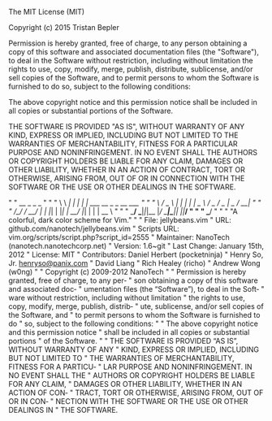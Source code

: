 The MIT License (MIT)

Copyright (c) 2015 Tristan Bepler

Permission is hereby granted, free of charge, to any person obtaining a copy
of this software and associated documentation files (the "Software"), to deal
in the Software without restriction, including without limitation the rights
to use, copy, modify, merge, publish, distribute, sublicense, and/or sell
copies of the Software, and to permit persons to whom the Software is
furnished to do so, subject to the following conditions:

The above copyright notice and this permission notice shall be included in all
copies or substantial portions of the Software.

THE SOFTWARE IS PROVIDED "AS IS", WITHOUT WARRANTY OF ANY KIND, EXPRESS OR
IMPLIED, INCLUDING BUT NOT LIMITED TO THE WARRANTIES OF MERCHANTABILITY,
FITNESS FOR A PARTICULAR PURPOSE AND NONINFRINGEMENT. IN NO EVENT SHALL THE
AUTHORS OR COPYRIGHT HOLDERS BE LIABLE FOR ANY CLAIM, DAMAGES OR OTHER
LIABILITY, WHETHER IN AN ACTION OF CONTRACT, TORT OR OTHERWISE, ARISING FROM,
OUT OF OR IN CONNECTION WITH THE SOFTWARE OR THE USE OR OTHER DEALINGS IN THE
SOFTWARE.


"  "    __       _ _       _                             "
"  "    \ \  ___| | |_   _| |__   ___  __ _ _ __  ___    "
"  "     \ \/ _ \ | | | | |  _ \ / _ \/ _  |  _ \/ __|   "
"  "  /\_/ /  __/ | | |_| | |_| |  __/ |_| | | | \__ \   "
"  "  \___/ \___|_|_|\__  |____/ \___|\____|_| |_|___/   "
"  "                 \___/                               "
"
"         "A colorful, dark color scheme for Vim."
"
" File:         jellybeans.vim
" URL:          github.com/nanotech/jellybeans.vim
" Scripts URL:  vim.org/scripts/script.php?script_id=2555
" Maintainer:   NanoTech (nanotech.nanotechcorp.net)
" Version:      1.6~git
" Last Change:  January 15th, 2012
" License:      MIT
" Contributors: Daniel Herbert (pocketninja)
"               Henry So, Jr. <henryso@panix.com>
"               David Liang <bmdavll at gmail dot com>
"               Rich Healey (richo)
"               Andrew Wong (w0ng)
"
" Copyright (c) 2009-2012 NanoTech
"
" Permission is hereby granted, free of charge, to any per‐
" son obtaining a copy of this software and associated doc‐
" umentation  files  (the “Software”), to deal in the Soft‐
" ware without restriction,  including  without  limitation
" the rights to use, copy, modify, merge, publish, distrib‐
" ute, sublicense, and/or sell copies of the Software,  and
" to permit persons to whom the Software is furnished to do
" so, subject to the following conditions:
"
" The above copyright notice  and  this  permission  notice
" shall  be  included in all copies or substantial portions
" of the Software.
"
" THE SOFTWARE IS PROVIDED “AS IS”, WITHOUT WARRANTY OF ANY
" KIND,  EXPRESS  OR  IMPLIED, INCLUDING BUT NOT LIMITED TO
" THE WARRANTIES OF MERCHANTABILITY, FITNESS FOR A PARTICU‐
" LAR  PURPOSE  AND  NONINFRINGEMENT. IN NO EVENT SHALL THE
" AUTHORS OR COPYRIGHT HOLDERS BE  LIABLE  FOR  ANY  CLAIM,
" DAMAGES  OR OTHER LIABILITY, WHETHER IN AN ACTION OF CON‐
" TRACT, TORT OR OTHERWISE, ARISING FROM, OUT OF OR IN CON‐
" NECTION WITH THE SOFTWARE OR THE USE OR OTHER DEALINGS IN
" THE SOFTWARE.
